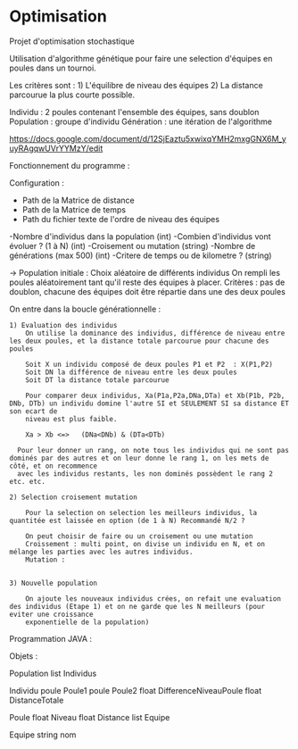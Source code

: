 ﻿# Optimisation
Projet d'optimisation stochastique

Utilisation d'algorithme génétique pour faire une selection d'équipes en poules dans un tournoi.

Les critères sont : 1) L'équilibre de niveau des équipes 2) La distance parcourue la plus courte possible.

Individu : 2 poules contenant l'ensemble des équipes, sans doublon
Population : groupe d'individu
Génération : une itération de l'algorithme

https://docs.google.com/document/d/12SjEaztu5xwixqYMH2mxgGNX6M_yuyRAgqwUVrYYMzY/edit

Fonctionnement du programme :

Configuration :

- Path de la Matrice de distance
- Path de la Matrice de temps
- Path du fichier texte de l'ordre de niveau des équipes

-Nombre d'individus dans la population  (int)
-Combien d'individus vont évoluer ? (1 à N) (int)
-Croisement ou mutation (string)
-Nombre de générations (max 500) (int)
-Critere de temps ou de kilometre ? (string)

-> Population initiale :
    Choix aléatoire de différents individus
    On rempli les poules aléatoirement tant qu'il reste des équipes à placer.
    Critères : pas de doublon, chacune des équipes doit être répartie dans une des deux poules
    
On entre dans la boucle générationnelle :

    1) Evaluation des individus
        On utilise la dominance des individus, différence de niveau entre les deux poules, et la distance totale parcourue pour chacune des poules
        
        Soit X un individu composé de deux poules P1 et P2  : X(P1,P2)
        Soit DN la différence de niveau entre les deux poules
        Soit DT la distance totale parcourue
        
        Pour comparer deux individus, Xa(P1a,P2a,DNa,DTa) et Xb(P1b, P2b, DNb, DTb) un individu domine l'autre SI et SEULEMENT SI sa distance ET son ecart de
        niveau est plus faible.
        
        Xa > Xb <=>   (DNa<DNb) & (DTa<DTb)
        
      Pour leur donner un rang, on note tous les individus qui ne sont pas dominés par des autres et on leur donne le rang 1, on les mets de côté, et on recommence
      avec les individus restants, les non dominés possèdent le rang 2 etc. etc.
        
    2) Selection croisement mutation
    
        Pour la selection on selection les meilleurs individus, la quantitée est laissée en option (de 1 à N) Recommandé N/2 ?
        
        On peut choisir de faire ou un croisement ou une mutation
        Croissement : multi point, on divise un individu en N, et on mélange les parties avec les autres individus.
        Mutation :
        
    
    3) Nouvelle population
    
        On ajoute les nouveaux individus crées, on refait une evaluation des individus (Etape 1) et on ne garde que les N meilleurs (pour eviter une croissance
        exponentielle de la population)
    



Programmation JAVA :

Objets :

Population
    list Individus
    
Individu
    poule Poule1
    poule Poule2
    float DifferenceNiveauPoule
    float DistanceTotale
    
Poule
    float Niveau
    float Distance
    list Equipe

Equipe
    string nom
        
    
